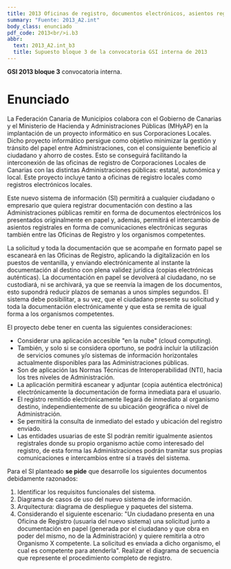 ```yaml
---
title: 2013 Oficinas de registro, documentos electrónicos, asientos registrales
summary: "Fuente: 2013_A2.int"
body_class: enunciado
pdf_code: 2013<br/>i.b3
abbr:
  text: 2013_A2.int_b3
  title: Supuesto bloque 3 de la convocatoria GSI interna de 2013
---
```


**GSI 2013 bloque 3** convocatoria interna.

# Enunciado

La Federación Canaria de Municipios colabora con el Gobierno de Canarias y el Ministerio de Hacienda
y Administraciones Públicas (MHyAP) en la implantación de un proyecto informático en sus Corporaciones
Locales. Dicho proyecto informático persigue como objetivo minimizar la gestión y tránsito del papel entre
Administraciones, con el consiguiente beneficio al ciudadano y ahorro de costes. Esto se conseguirá facilitando
la interconexión de las oficinas de registro de Corporaciones Locales de Canarias con las distintas Administraciones públicas: estatal, autonómica y local. Este proyecto incluye tanto a oficinas de registro locales como
registros electrónicos locales.

Este nuevo sistema de información (SI) permitirá a cualquier ciudadano o empresario que quiera registrar
documentación con destino a las Administraciones públicas remitir en forma de documentos electrónicos los
presentados originalmente en papel y, además, permitirá el intercambio de asientos registrales en forma de
comunicaciones electrónicas seguras también entre las Oficinas de Registro y los organismos competentes.

La solicitud y toda la documentación que se acompañe en formato papel se escaneará en las Oficinas de
Registro, aplicando la digitalización en los puestos de ventanilla, y enviando electrónicamente al instante la
documentación al destino con plena validez jurídica (copias electrónicas auténticas). La documentación en papel
se devolverá al ciudadano, no se custodiará, ni se archivará, ya que se reenvía la imagen de los documentos,
esto supondrá reducir plazos de semanas a unos simples segundos. El sistema debe posibilitar, a su vez, que el
ciudadano presente su solicitud y toda la documentación electrónicamente y que esta se remita de igual forma
a los organismos competentes.

El proyecto debe tener en cuenta las siguientes consideraciones:

* Considerar una aplicación accesible "en la nube" (cloud computing).
* También, y solo si se considera oportuno, se podrá incluir la utilización de servicios comunes y/o
sistemas de información horizontales actualmente disponibles para las Administraciones públicas.
* Son de aplicación las Normas Técnicas de Interoperabilidad (NTI), hacia los tres niveles de Administración.
* La aplicación permitirá escanear y adjuntar (copia auténtica electrónica) electrónicamente la documentación de forma inmediata para el usuario.
* El registro remitido electrónicamente llegará de inmediato al organismo destino, independientemente
de su ubicación geográfica o nivel de Administración.
* Se permitirá la consulta de inmediato del estado y ubicación del registro enviado.
* Las entidades usuarias de este SI podrán remitir igualmente asientos registrales donde su propio
organismo actúe como interesado del registro, de esta forma las Administraciones podrán tramitar
sus propias comunicaciones e intercambios entre sí a través del sistema.

Para el SI planteado **se pide** que desarrolle los siguientes documentos debidamente razonados:

1. Identificar los requisitos funcionales del sistema.
2. Diagrama de casos de uso del nuevo sistema de información.
3. Arquitectura: diagrama de despliegue y paquetes del sistema.
4. Considerando el siguiente escenario: "Un ciudadano presenta en una Oficina de Registro (usuaria del
nuevo sistema) una solicitud junto a documentación en papel (generada por el ciudadano y que obra
en poder del mismo, no de la Administración) y quiere remitirla a otro Organismo X competente. La
solicitud es enviada a dicho organismo, el cual es competente para atenderla". Realizar el diagrama
de secuencia que represente el procedimiento completo de registro.
